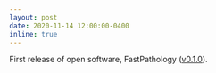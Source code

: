 ```yaml
---
layout: post
date: 2020-11-14 12:00:00-0400
inline: true
---
```


First release of open software, FastPathology ([v0.1.0](https://github.com/AICAN-Research/FAST-Pathology/releases/tag/v0.1.0)).